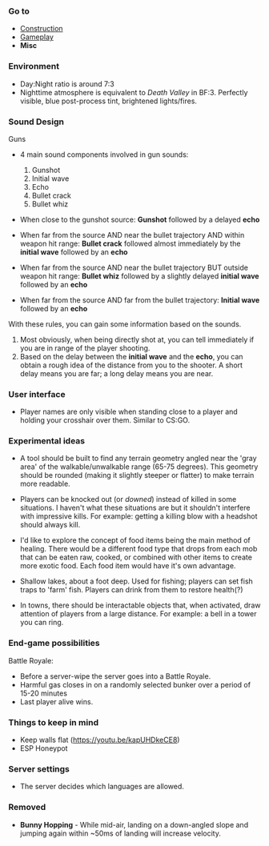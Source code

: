 ### Go to ###
* [Construction](Construction.md)
* [Gameplay](Gameplay.md)
* **Misc**

### Environment ###
* Day:Night ratio is around 7:3
* Nighttime atmosphere is equivalent to *Death Valley* in BF:3. Perfectly visible, blue post-process tint, brightened lights/fires.


### Sound Design ###
Guns
* 4 main sound components involved in gun sounds:
    1. Gunshot
    2. Initial wave
    3. Echo
    4. Bullet crack
    5. Bullet whiz

* When close to the gunshot source: **Gunshot** followed by a delayed **echo**
* When far from the source AND near the bullet trajectory AND within weapon hit range: **Bullet crack** followed almost immediately by the **initial wave** followed by an **echo**
* When far from the source AND near the bullet trajectory BUT outside weapon hit range: **Bullet whiz** followed by a slightly delayed **initial wave** followed by an **echo**
* When far from the source AND far from the bullet trajectory: **Initial wave** followed by an **echo**

With these rules, you can gain some information based on the sounds.
1. Most obviously, when being directly shot at, you can tell immediately if you are in range of the player shooting.
2. Based on the delay between the **initial wave** and the **echo**, you can obtain a rough idea of the distance from you to the shooter. A short delay means you are far; a long delay means you are near.


### User interface ###
* Player names are only visible when standing close to a player and holding your crosshair over them. Similar to CS:GO.


### Experimental ideas ###
* A tool should be built to find any terrain geometry angled near the 'gray area' of the walkable/unwalkable range (65-75 degrees). This geometry should be rounded (making it slightly steeper or flatter) to make terrain more readable.

* Players can be knocked out (or *downed*) instead of killed in some situations. I haven't what these situations are but it shouldn't interfere with impressive kills. For example: getting a killing blow with a headshot should always kill.

* I'd like to explore the concept of food items being the main method of healing. There would be a different food type that drops from each mob that can be eaten raw, cooked, or combined with other items to create more exotic food. Each food item would have it's own advantage.

* Shallow lakes, about a foot deep. Used for fishing; players can set fish traps to 'farm' fish. Players can drink from them to restore health(?)

* In towns, there should be interactable objects that, when activated, draw attention of players from a large distance. For example: a bell in a tower you can ring.

### End-game possibilities ###
Battle Royale:
* Before a server-wipe the server goes into a Battle Royale.
* Harmful gas closes in on a randomly selected bunker over a period of 15-20 minutes
* Last player alive wins.


### Things to keep in mind ###
* Keep walls flat (https://youtu.be/kapUHDkeCE8)
* ESP Honeypot


### Server settings ###
* The server decides which languages are allowed.

### Removed ###
* **Bunny Hopping** - While mid-air, landing on a down-angled slope and jumping again within ~50ms of landing will increase velocity.
